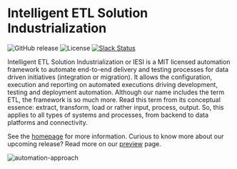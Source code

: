 # Intelligent ETL Solution Industrialization

![GitHub release](https://img.shields.io/github/release-pre/metadew/iesi.svg)
![License](https://img.shields.io/badge/license-MIT-green.svg)
[![Slack Status](https://img.shields.io/badge/slack-join_chat-white.svg?logo=slack&style=social)](https://join.slack.com/t/metadew/shared_invite/enQtNjMzOTk0MjI0Mzg1LTI4OThjYmVlMWRkYjg1OTkwZjAyYmQzMjU5OWVlZTJlMGIzMWVhZTE3N2RjZGVmOTk2MDRiNjk0Y2ViMjgyYTU)

Intelligent ETL Solution Industrialization or IESI is a MIT licensed automation framework to automate end-to-end delivery and testing processes for data driven initiatives (integration or migration). 
It allows the configuration, execution and reporting on automated executions driving development, testing and deployment automation. 
Although our name includes the term ETL, the framework is so much more. 
Read this term from its conceptual essence: extract, transform, load or rather input, process, output. 
So, this applies to all types of systems and processes, from backend to data platforms and connectivity.

See the [homepage](https://metadew.github.io/iesi/index.html) for more information. 
Curious to know more about our upcoming release? Read more on our [preview](https://github.com/metadew/iesi/wiki/Next-release-preview) page.

![automation-approach](https://metadew.github.io/iesi/images/introduction/automation-approach.png)

